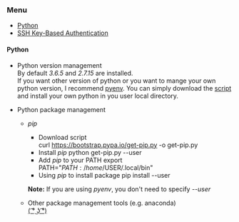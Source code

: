 ### Menu
- [Python](#python)
- [SSH Key-Based Authentication](ssh_key_login.md)


#### Python
- Python version management   
By default _3.6.5_ and _2.7.15_ are installed.  
If you want other version of python or you want to mange your own python version,
I recommend [pyenv](https://github.com/pyenv/pyenv). You can simply download the
[script](https://github.com/pyenv/pyenv-installer) and install your own python
in you user local directory.

- Python package management
  - _pip_  
    - Download script  
          curl https://bootstrap.pypa.io/get-pip.py -o get-pip.py
    - Install _pip_
          python get-pip.py --user
    - Add _pip_ to your PATH
          export PATH="$PATH:/home/$USER/.local/bin"
    - Using _pip_ to install package
          pip install <package> --user  

    __Note:__ If you are using _pyenv_, you don't need to specify _--user_

  - Other package management tools (e.g. anaconda)  
    [( ͡° ͜ʖ ͡°)](https://www.google.com)
